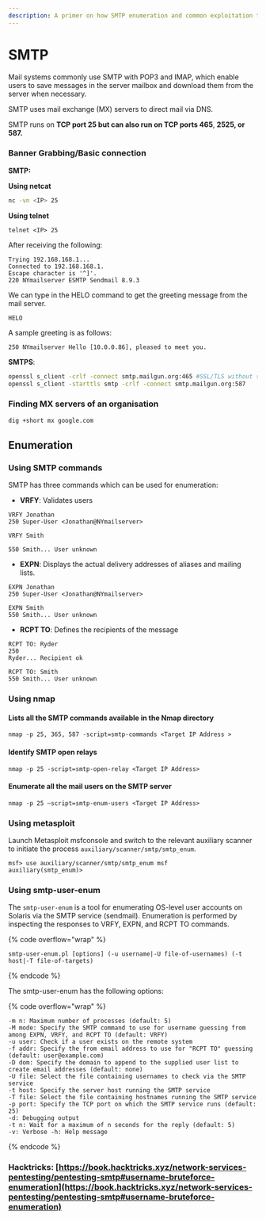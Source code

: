 ```yaml
---
description: A primer on how SMTP enumeration and common exploitation techniques
---
```


# SMTP

Mail systems commonly use SMTP with POP3 and IMAP, which enable users to save messages in the server mailbox and download them from the server when necessary.&#x20;

SMTP uses mail exchange (MX) servers to direct mail via DNS.&#x20;

SMTP runs on **TCP port 25 but can also run on TCP ports 465**, **2525, or 587.**

### **Banner Grabbing/Basic connection**

**SMTP:**

**Using netcat**

```bash
nc -vn <IP> 25
```

**Using telnet**

```
telnet <IP> 25
```

After receiving the following:

```
Trying 192.168.168.1... 
Connected to 192.168.168.1. 
Escape character is '^]'.
220 NYmailserver ESMTP Sendmail 8.9.3 
```

We can type in the HELO command to get the greeting message from the mail server.

```
HELO
```

A sample greeting is as follows:

```
250 NYmailserver Hello [10.0.0.86], pleased to meet you.
```

**SMTPS**:

```bash
openssl s_client -crlf -connect smtp.mailgun.org:465 #SSL/TLS without starttls command
openssl s_client -starttls smtp -crlf -connect smtp.mailgun.org:587
```

### Finding MX servers of an organisation

```bash
dig +short mx google.com
```

## Enumeration

### Using SMTP commands

SMTP has three commands which can be used for enumeration:

* **VRFY**: Validates users

```
VRFY Jonathan 
250 Super-User <Jonathan@NYmailserver> 

VRFY Smith
550 Smith... User unknown
```

* **EXPN**: Displays the actual delivery addresses of aliases and mailing lists.

```
EXPN Jonathan 
250 Super-User <Jonathan@NYmailserver> 

EXPN Smith
550 Smith... User unknown
```

* **RCPT TO**: Defines the recipients of the message

```
RCPT TO: Ryder250 
Ryder... Recipient ok 

RCPT TO: Smith
550 Smith... User unknown
```

### Using nmap

#### Lists all the SMTP commands available in the Nmap directory

```
nmap -p 25, 365, 587 -script=smtp-commands <Target IP Address >
```

#### Identify SMTP open relays

```
nmap -p 25 -script=smtp-open-relay <Target IP Address>
```

#### Enumerate all the mail users on the SMTP server

```
nmap -p 25 –script=smtp-enum-users <Target IP Address>
```

### Using metasploit

Launch Metasploit msfconsole and switch to the relevant auxiliary scanner to initiate the process `auxiliary/scanner/smtp/smtp_enum`.&#x20;

```
msf> use auxiliary/scanner/smtp/smtp_enum msf 
auxiliary(smtp_enum)>
```

### Using smtp-user-enum

The `smtp-user-enum` is a tool for enumerating OS-level user accounts on Solaris via the SMTP service (sendmail). Enumeration is performed by inspecting the responses to VRFY, EXPN, and RCPT TO commands.

{% code overflow="wrap" %}
```
smtp-user-enum.pl [options] (-u username|-U file-of-usernames) (-t host|-T file-of-targets)
```
{% endcode %}

The smtp-user-enum has the following options:&#x20;

{% code overflow="wrap" %}
```
-m n: Maximum number of processes (default: 5) 
-M mode: Specify the SMTP command to use for username guessing from among EXPN, VRFY, and RCPT TO (default: VRFY) 
-u user: Check if a user exists on the remote system 
-f addr: Specify the from email address to use for "RCPT TO" guessing (default: user@example.com)
-D dom: Specify the domain to append to the supplied user list to create email addresses (default: none) 
-U file: Select the file containing usernames to check via the SMTP service 
-t host: Specify the server host running the SMTP service 
-T file: Select the file containing hostnames running the SMTP service 
-p port: Specify the TCP port on which the SMTP service runs (default: 25) 
-d: Debugging output 
-t n: Wait for a maximum of n seconds for the reply (default: 5) 
-v: Verbose -h: Help message
```
{% endcode %}

### Hacktricks: [https://book.hacktricks.xyz/network-services-pentesting/pentesting-smtp#username-bruteforce-enumeration](https://book.hacktricks.xyz/network-services-pentesting/pentesting-smtp#username-bruteforce-enumeration)

###



